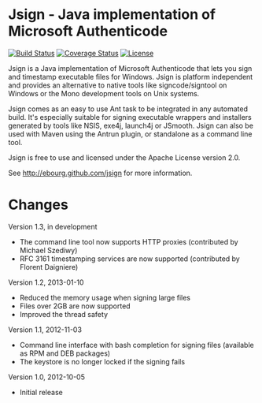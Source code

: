 Jsign - Java implementation of Microsoft Authenticode
=====================================================

[![Build Status](https://secure.travis-ci.org/ebourg/jsign.png)](http://travis-ci.org/ebourg/jsign)
[![Coverage Status](https://coveralls.io/repos/github/ebourg/jsign/badge.svg?branch=master)](https://coveralls.io/github/ebourg/jsign?branch=master)
[![License](https://img.shields.io/badge/license-Apache--2.0-blue.svg)](http://www.apache.org/licenses/LICENSE-2.0)

Jsign is a Java implementation of Microsoft Authenticode that lets you sign
and timestamp executable files for Windows. Jsign is platform independent and
provides an alternative to native tools like signcode/signtool on Windows
or the Mono development tools on Unix systems.

Jsign comes as an easy to use Ant task to be integrated in any automated build.
It's especially suitable for signing executable wrappers and installers generated
by tools like NSIS, exe4j, launch4j or JSmooth. Jsign can also be used with Maven
using the Antrun plugin, or standalone as a command line tool.

Jsign is free to use and licensed under the Apache License version 2.0.


See http://ebourg.github.com/jsign for more information.


Changes
=======

Version 1.3, in development
* The command line tool now supports HTTP proxies (contributed by Michael Szediwy)
* RFC 3161 timestamping services are now supported (contributed by Florent Daigniere)

Version 1.2, 2013-01-10
* Reduced the memory usage when signing large files
* Files over 2GB are now supported
* Improved the thread safety

Version 1.1, 2012-11-03
* Command line interface with bash completion for signing files (available as RPM and DEB packages)
* The keystore is no longer locked if the signing fails

Version 1.0, 2012-10-05
* Initial release
